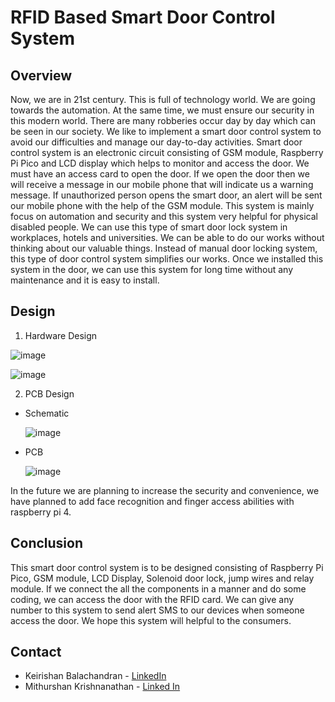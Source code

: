 # RFID Based Smart Door Control System

## Overview

Now, we are in 21st century. This is full of technology world. We are going towards the automation. At the same time, we must ensure our security in this modern world. There are many robberies occur day by day which can be seen in our society. We like to implement a smart door control system to avoid our difficulties and manage our day-to-day activities. Smart door control system is an electronic circuit consisting of GSM module, Raspberry Pi Pico and LCD display which helps to monitor and access the door. We must have an access card to open the door. If we open the door then we will receive a message in our mobile phone that will indicate us a warning message. If unauthorized person opens the smart door, an alert will be sent our mobile phone with the help of the GSM module. This system is mainly focus on automation and security and this system very helpful for physical disabled people. We can use this type of smart door lock system in workplaces, hotels and universities. We can be able to do our works without thinking about our valuable things. Instead of manual door locking system, this type of door control system simplifies our works. Once we installed this system in the door, we can use this system for long time without any maintenance and it is easy to install.


## Design

  1. Hardware Design
  
![image](https://user-images.githubusercontent.com/73067084/186718320-6327d38e-76b5-4b34-8e88-42cd90b8b93f.png)

![image](https://user-images.githubusercontent.com/73067084/186718388-5ac0c662-669d-45e4-a715-d936839d856d.png)

  2. PCB Design
   - Schematic
   
      ![image](https://user-images.githubusercontent.com/73067084/186718982-460b931e-4900-4c08-836f-611a88c9fb1e.png)
   
   - PCB
      
      ![image](https://user-images.githubusercontent.com/73067084/186719562-52b8440a-eafe-44be-9ed4-d82ff8cbf438.png)


In the future we are planning to increase the security and convenience, we have planned to add face recognition and finger access abilities with raspberry pi 4.

## Conclusion

This smart door control system is to be designed consisting of Raspberry Pi Pico, GSM module, LCD Display, Solenoid door lock, jump wires and relay module. If we connect the all the components in a manner and do some coding, we can access the door with the RFID card. We can give any number to this system to send alert SMS to our devices when someone access the door. We hope this system will helpful to the consumers.

## Contact

- Keirishan Balachandran - [LinkedIn](https://www.linkedin.com/in/balachandran-keirishan-6a5a66197/)
- Mithurshan Krishnanathan - [Linked In](https://www.linkedin.com/in/krishnanathan-mithurshan-1b9483213/)

